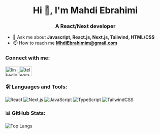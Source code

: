 <h1 align="center">Hi 👋, I'm Mahdi Ebrahimi</h1>
<h3 align="center">A React/Next developer</h3>

- 💬 Ask me about **Javascript, React.js, Next.js, Tailwind, HTML/CSS**
- 📫 How to reach me **MhdiEbrahimim@gmail.com**

### Connect with me:
<p align="left">
  <a href="https://linkedin.com/in/mahdi-ebrahimi-403b9a30b" target="_blank">
    <img align="center" src="https://cdn.jsdelivr.net/gh/devicons/devicon/icons/linkedin/linkedin-original.svg" alt="linkedin" height="30" width="40" />
  </a>
  <a href="https://t.me/mehdi_e2" target="_blank">
    <img align="center" src="https://upload.wikimedia.org/wikipedia/commons/8/82/Telegram_logo.svg" alt="telegram" height="30" width="40" />
  </a>
</p>

### 🛠️ Languages and Tools:
![React](https://img.shields.io/badge/React-20232A?style=for-the-badge&logo=react&logoColor=61DAFB)
![Next.js](https://img.shields.io/badge/Next.js-000000?style=for-the-badge&logo=next.js&logoColor=ffffff)
![JavaScript](https://img.shields.io/badge/JavaScript-F7DF1E?style=for-the-badge&logo=javascript&logoColor=000000)
![TypeScript](https://img.shields.io/badge/TypeScript-3178C6?style=for-the-badge&logo=typescript&logoColor=ffffff)
![TailwindCSS](https://img.shields.io/badge/TailwindCSS-06B6D4?style=for-the-badge&logo=tailwind-css&logoColor=white)


### 📊 GitHub Stats:
![Top Langs](https://github-readme-stats.vercel.app/api/top-langs/?username=MahdiReisEbrahimi&layout=compact&theme=radical)

